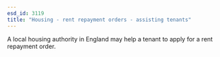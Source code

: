 ```yaml
---
esd_id: 3119
title: "Housing - rent repayment orders - assisting tenants"
---
```


A local housing authority in England may help a tenant to apply for a rent repayment order.

